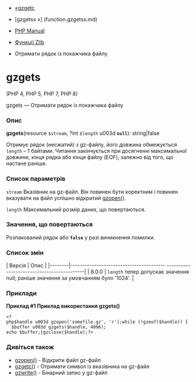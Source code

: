 - [«gzgetc](function.gzgetc.md)
- [gzgetss »] (function.gzgetss.md)

- [PHP Manual](index.md)
- [Функції Zlib](ref.zlib.md)
- Отримати рядок із покажчика файлу

# gzgets

(PHP 4, PHP 5, PHP 7, PHP 8)

gzgets — Отримати рядок із покажчика файлу

### Опис

**gzgets**(resource `$stream`, ?int `$length` u003d **`null`**):
string\|false

Отримує рядок (несжатий) з gz-файлу, його довжина обмежується
`length` – 1 байтами. Читання закінчується при досягненні максимальної
довжини, кінця рядка або кінця файлу (EOF), залежно від того, що
настане раніше.

### Список параметрів

`stream`
Вказівник на gz-файл. Він повинен бути коректним і повинен вказувати на
файл успішно відкритий [gzopen()](function.gzopen.md).

`length`
Максимальний розмір даних, що повертаються.

### Значення, що повертаються

Розпакований рядок або **`false`** у разі виникнення помилки.

### Список змін

| Версія | Опис |
|--------|---------------------------------------- -------------------------------------------|
| 8.0.0 | `length` тепер допускає значення null; раніше значення за умовчанням було '1024'. |

### Приклади

**Приклад #1 Приклад використання **gzgets()****

`<?php$handle u003d gzopen('somefile.gz', 'r');while (!gzeof($handle)) {   $buffer u003d gzgets($handle, 4096); echo $buffer;}gzclose($handle);?> `

### Дивіться також

- [gzopen()](function.gzopen.md) - Відкрити файл gz-файл
- [gzgetc()](function.gzgetc.md) - Отримати символ із вказівника на
gz-файл
- [gzwrite()](function.gzwrite.md) - Бінарний запис у gz-файл
